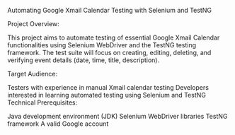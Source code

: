 Automating Google Xmail Calendar Testing with Selenium and TestNG

Project Overview:

This project aims to automate testing of essential Google Xmail Calendar functionalities using Selenium WebDriver and the TestNG testing framework. The test suite will focus on creating, editing, deleting, and verifying event details (date, time, title, description).

Target Audience:

Testers with experience in manual Xmail calendar testing
Developers interested in learning automated testing using Selenium and TestNG
Technical Prerequisites:

Java development environment (JDK)
Selenium WebDriver libraries
TestNG framework
A valid Google account
